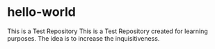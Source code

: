 # hello-world
This is a Test Repository
This is a Test Repository created for learning purposes. 
The idea is to increase the inquisitiveness. 

